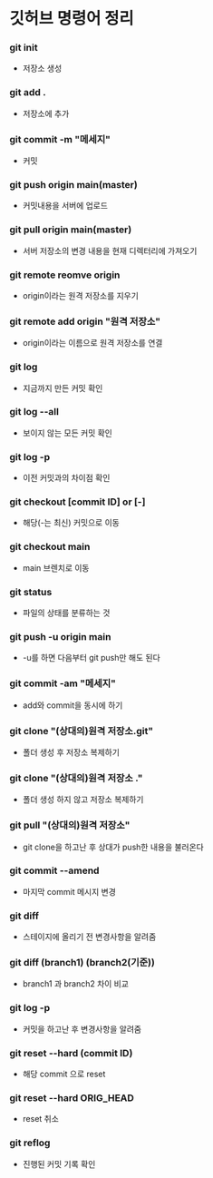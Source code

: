 # 깃허브 명령어 정리

### git init

- 저장소 생성

### git add .

- 저장소에 추가

### git commit -m "메세지"

- 커밋

### git push origin main(master)

- 커밋내용을 서버에 업로드

### git pull origin main(master)

- 서버 저장소의 변경 내용을 현재 디렉터리에 가져오기

### git remote reomve origin

- origin이라는 원격 저장소를 지우기

### git remote add origin "원격 저장소"

- origin이라는 이름으로 원격 저장소를 연결

### git log

- 지금까지 만든 커밋 확인

### git log --all

- 보이지 않는 모든 커밋 확인

### git log -p

- 이전 커밋과의 차이점 확인

### git checkout [commit ID] or [-]

- 해당(-는 최신) 커밋으로 이동

### git checkout main

- main 브렌치로 이동

### git status

- 파일의 상태를 분류하는 것

### git push -u origin main

- -u를 하면 다음부터 git push만 해도 된다

### git commit -am "메세지"

- add와 commit을 동시에 하기

### git clone "(상대의)원격 저장소.git"

- 폴더 생성 후 저장소 복제하기

### git clone "(상대의)원격 저장소 ."

- 폴더 생성 하지 않고 저장소 복제하기

### git pull "(상대의)원격 저장소"

- git clone을 하고난 후 상대가 push한 내용을 불러온다

### git commit --amend

- 마지막 commit 메시지 변경

### git diff

- 스테이지에 올리기 전 변경사항을 알려줌

### git diff (branch1) (branch2(기준))

- branch1 과 branch2 차이 비교

### git log -p

- 커밋을 하고난 후 변경사항을 알려줌

### git reset --hard (commit ID)

- 해당 commit 으로 reset

### git reset --hard ORIG_HEAD

- reset 취소

### git reflog

- 진행된 커밋 기록 확인
